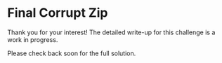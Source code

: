 # Final Corrupt Zip

Thank you for your interest! The detailed write-up for this challenge is a work in progress.

Please check back soon for the full solution.
